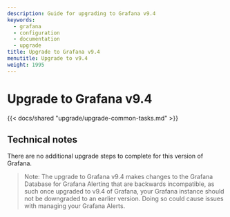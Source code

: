```yaml
---
description: Guide for upgrading to Grafana v9.4
keywords:
  - grafana
  - configuration
  - documentation
  - upgrade
title: Upgrade to Grafana v9.4
menutitle: Upgrade to v9.4
weight: 1995
---
```


# Upgrade to Grafana v9.4

{{< docs/shared "upgrade/upgrade-common-tasks.md" >}}

## Technical notes

There are no additional upgrade steps to complete for this version of Grafana.

> Note: The upgrade to Grafana v9.4 makes changes to the Grafana Database for Grafana Alerting that are backwards incompatible, as such once upgraded to v9.4 of Grafana, your Grafana instance should not be downgraded to an earlier version. Doing so could cause issues with managing your Grafana Alerts.
